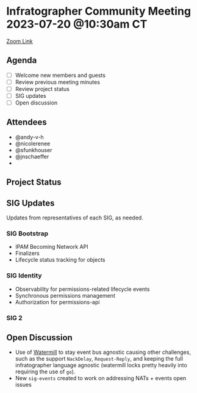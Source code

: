 # Infratographer Community Meeting 2023-07-20 @10:30am CT

[Zoom Link](https://us06web.zoom.us/j/88057942869?pwd=Vnd1OWplazFwREJQeWFHWks4MUptQT09)

## Agenda

* [ ] Welcome new members and guests
* [ ] Review previous meeting minutes
* [ ] Review project status
* [ ] SIG updates
* [ ] Open discussion

## Attendees

* @andy-v-h
* @nicolerenee
* @sfunkhouser
* @jnschaeffer
*

## Project Status

## SIG Updates

Updates from representatives of each SIG, as needed.

### SIG Bootstrap

* IPAM Becoming Network API
* Finalizers
* Lifecycle status tracking for objects

### SIG Identity

* Observability for permissions-related lifecycle events
* Synchronous permissions management
* Authorization for permissions-api

### SIG 2

## Open Discussion
* Use of [Watermill](https://watermill.io/) to stay event bus agnostic causing other challenges, such as the support `NackDelay`, `Request-Reply`, and keeping the full infratographer language agnostic (watermill locks pretty heavily into requiring the use of `go`).
* New `sig-events` created to work on addressing NATs + events open issues 
